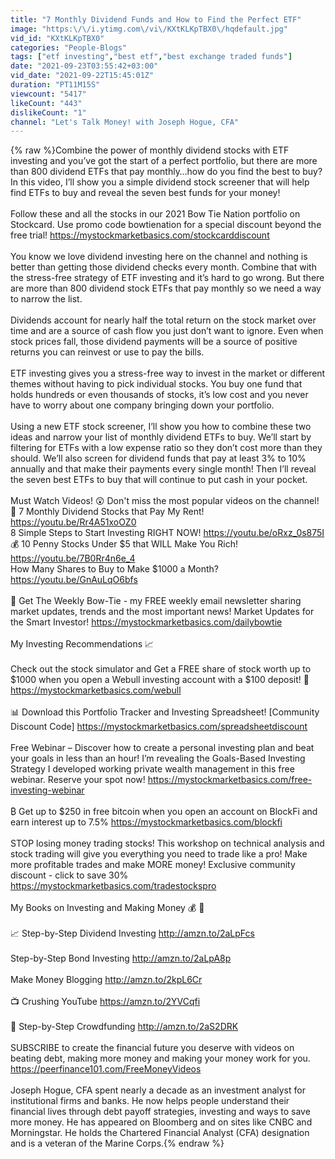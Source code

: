 ```yaml
---
title: "7 Monthly Dividend Funds and How to Find the Perfect ETF"
image: "https:\/\/i.ytimg.com\/vi\/KXtKLKpTBX0\/hqdefault.jpg"
vid_id: "KXtKLKpTBX0"
categories: "People-Blogs"
tags: ["etf investing","best etf","best exchange traded funds"]
date: "2021-09-23T03:55:42+03:00"
vid_date: "2021-09-22T15:45:01Z"
duration: "PT11M15S"
viewcount: "5417"
likeCount: "443"
dislikeCount: "1"
channel: "Let's Talk Money! with Joseph Hogue, CFA"
---
```

{% raw %}Combine the power of monthly dividend stocks with ETF investing and you’ve got the start of a perfect portfolio, but there are more than 800 dividend ETFs that pay monthly…how do you find the best to buy? In this video, I’ll show you a simple dividend stock screener that will help find ETFs to buy and reveal the seven best funds for your money!<br /><br />Follow these and all the stocks in our 2021 Bow Tie Nation portfolio on Stockcard. Use promo code bowtienation for a special discount beyond the free trial! <a rel="nofollow" target="blank" href="https://mystockmarketbasics.com/stockcarddiscount">https://mystockmarketbasics.com/stockcarddiscount</a><br /><br />You know we love dividend investing here on the channel and nothing is better than getting those dividend checks every month. Combine that with the stress-free strategy of ETF investing and it’s hard to go wrong. But there are more than 800 dividend stock ETFs that pay monthly so we need a way to narrow the list.<br /><br />Dividends account for nearly half the total return on the stock market over time and are a source of cash flow you just don’t want to ignore. Even when stock prices fall, those dividend payments will be a source of positive returns you can reinvest or use to pay the bills.<br /><br />ETF investing gives you a stress-free way to invest in the market or different themes without having to pick individual stocks. You buy one fund that holds hundreds or even thousands of stocks, it’s low cost and you never have to worry about one company bringing down your portfolio.<br /><br />Using a new ETF stock screener, I’ll show you how to combine these two ideas and narrow your list of monthly dividend ETFs to buy. We’ll start by filtering for ETFs with a low expense ratio so they don’t cost more than they should. We’ll also screen for dividend funds that pay at least 3% to 10% annually and that make their payments every single month! Then I’ll reveal the seven best ETFs to buy that will continue to put cash in your pocket.<br /><br />Must Watch Videos! 😲 Don't miss the most popular videos on the channel!<br />🤑 7 Monthly Dividend Stocks that Pay My Rent! <a rel="nofollow" target="blank" href="https://youtu.be/Rr4A51xoOZ0">https://youtu.be/Rr4A51xoOZ0</a><br />8 Simple Steps to Start Investing RIGHT NOW! <a rel="nofollow" target="blank" href="https://youtu.be/oRxz_0s875I">https://youtu.be/oRxz_0s875I</a><br />💰 10 Penny Stocks Under $5 that WILL Make You Rich! <a rel="nofollow" target="blank" href="https://youtu.be/7B0Rr4n6e_4">https://youtu.be/7B0Rr4n6e_4</a><br />How Many Shares to Buy to Make $1000 a Month? <a rel="nofollow" target="blank" href="https://youtu.be/GnAuLqO6bfs">https://youtu.be/GnAuLqO6bfs</a><br /><br />🤑  Get The Weekly Bow-Tie - my FREE weekly email newsletter sharing market updates, trends and the most important news! Market Updates for the Smart Investor! <a rel="nofollow" target="blank" href="https://mystockmarketbasics.com/dailybowtie">https://mystockmarketbasics.com/dailybowtie</a><br /><br />My Investing Recommendations 📈<br /><br />Check out the stock simulator and Get a FREE share of stock worth up to $1000 when you open a Webull investing account with a $100 deposit! 🤑 <a rel="nofollow" target="blank" href="https://mystockmarketbasics.com/webull">https://mystockmarketbasics.com/webull</a><br /><br />📊 Download this Portfolio Tracker and Investing Spreadsheet! [Community Discount Code] <a rel="nofollow" target="blank" href="https://mystockmarketbasics.com/spreadsheetdiscount">https://mystockmarketbasics.com/spreadsheetdiscount</a><br /><br />Free Webinar – Discover how to create a personal investing plan and beat your goals in less than an hour! I’m revealing the Goals-Based Investing Strategy I developed working private wealth management in this free webinar. Reserve your spot now! <a rel="nofollow" target="blank" href="https://mystockmarketbasics.com/free-investing-webinar">https://mystockmarketbasics.com/free-investing-webinar</a> <br /><br />₿ Get up to $250 in free bitcoin when you open an account on BlockFi and earn interest up to 7.5% <a rel="nofollow" target="blank" href="https://mystockmarketbasics.com/blockfi">https://mystockmarketbasics.com/blockfi</a> <br /><br />STOP losing money trading stocks! This workshop on technical analysis and stock trading will give you everything you need to trade like a pro! Make more profitable trades and make MORE money! Exclusive community discount - click to save 30% <a rel="nofollow" target="blank" href="https://mystockmarketbasics.com/tradestockspro">https://mystockmarketbasics.com/tradestockspro</a><br /><br />My Books on Investing and Making Money 💰 📗<br /><br />📈 Step-by-Step Dividend Investing <a rel="nofollow" target="blank" href="http://amzn.to/2aLpFcs">http://amzn.to/2aLpFcs</a><br /><br />Step-by-Step Bond Investing <a rel="nofollow" target="blank" href="http://amzn.to/2aLpA8p">http://amzn.to/2aLpA8p</a><br /><br />Make Money Blogging <a rel="nofollow" target="blank" href="http://amzn.to/2kpL6Cr">http://amzn.to/2kpL6Cr</a><br /><br />📺 Crushing YouTube <a rel="nofollow" target="blank" href="https://amzn.to/2YVCqfi">https://amzn.to/2YVCqfi</a><br /><br />🙏 Step-by-Step Crowdfunding <a rel="nofollow" target="blank" href="http://amzn.to/2aS2DRK">http://amzn.to/2aS2DRK</a><br /><br />SUBSCRIBE to create the financial future you deserve with videos on beating debt, making more money and making your money work for you. <a rel="nofollow" target="blank" href="https://peerfinance101.com/FreeMoneyVideos">https://peerfinance101.com/FreeMoneyVideos</a> <br /><br />Joseph Hogue, CFA spent nearly a decade as an investment analyst for institutional firms and banks. He now helps people understand their financial lives through debt payoff strategies, investing and ways to save more money. He has appeared on Bloomberg and on sites like CNBC and Morningstar. He holds the Chartered Financial Analyst (CFA) designation and is a veteran of the Marine Corps.{% endraw %}
